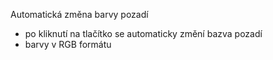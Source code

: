 Automatická změna barvy pozadí
- po kliknutí na tlačítko se automaticky změní bazva pozadí
- barvy v RGB formátu
